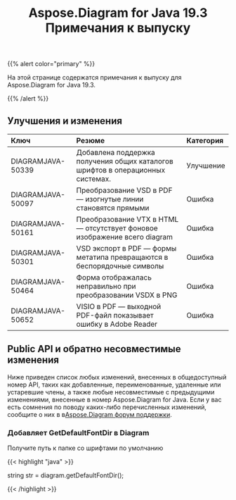﻿---
title: Aspose.Diagram for Java 19.3 Примечания к выпуску
type: docs
weight: 100
url: /ru/java/aspose-diagram-for-java-19-3-release-notes/
---
{{% alert color="primary" %}} 

На этой странице содержатся примечания к выпуску для Aspose.Diagram for Java 19.3.

{{% /alert %}} 
## **Улучшения и изменения**

|**Ключ**|**Резюме**|**Категория**|
|:- |:- |:- |
|DIAGRAMJAVA-50339|Добавлена поддержка получения общих каталогов шрифтов в операционных системах.|Улучшение|
|DIAGRAMJAVA-50097|Преобразование VSD в PDF — изогнутые линии становятся прямыми|Ошибка|
|DIAGRAMJAVA-50161|Преобразование VTX в HTML — отсутствует фоновое изображение всего diagram|Ошибка|
|DIAGRAMJAVA-50301|VSD экспорт в PDF — формы метатипа превращаются в беспорядочные символы|Ошибка|
|DIAGRAMJAVA-50464|Форма отображалась неправильно при преобразовании VSDX в PNG|Ошибка|
|DIAGRAMJAVA-50652|VISIO в PDF — выходной PDF-файл показывает ошибку в Adobe Reader|Ошибка|
## **Public API и обратно несовместимые изменения**
Ниже приведен список любых изменений, внесенных в общедоступный номер API, таких как добавленные, переименованные, удаленные или устаревшие члены, а также любые несовместимые с предыдущими изменениями, внесенные в номер Aspose.Diagram for Java. Если у вас есть сомнения по поводу каких-либо перечисленных изменений, сообщите о них в в[Aspose.Diagram форум поддержки](https://forum.aspose.com/c/diagram/17).
### **Добавляет GetDefaultFontDir в Diagram**
Получите путь к папке со шрифтами по умолчанию

{{< highlight "java" >}}

  string str =  diagram.getDefaultFontDir();

{{< /highlight >}}
